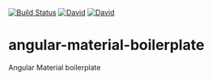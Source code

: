 [![Build Status](https://img.shields.io/travis/Dramloc/angular-material-boilerplate/master.svg?style=flat-square)](https://travis-ci.org/Dramloc/angular-material-boilerplate)
[![David](https://img.shields.io/david/Dramloc/angular-material-boilerplate.svg?maxAge=2592000&style=flat-square)]()
[![David](https://img.shields.io/david/dev/Dramloc/angular-material-boilerplate.svg?maxAge=2592000&style=flat-square)]()

# angular-material-boilerplate
Angular Material boilerplate
